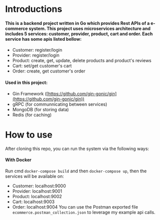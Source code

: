 # Introductions
#### This is a backend project written in Go which provides Rest APIs of a e-commerce system. This project uses microservices architecture and includes 5 services: customer, provider, product, cart and order. Each service has some apis listed bellow: 
- Customer: register/login
- Provider: register/login
- Product: create, get, update, delete products and product's reviews
- Cart: set/get customer's cart
- Order: create, get customer's order
#### Used in this project:
- Gin Framework ([https://github.com/gin-gonic/gin](https://github.com/gin-gonic/gin))
- gRPC (for communnicating between services)
- MongoDB (for storing data)
- Redis (for caching)
# How to use
After cloning this repo, you can run the system via the following ways:
#### With Docker
Run cmd `docker-compose build` and then `docker-compose up`, then the services will be available on:
- Customer: localhost:9000
- Provider: localhost:9001
- Product: localhost:9002
- Cart: localhost:9003
- Order: localhost:9004
You can use the Postman exported file `ecommerce.postman_collection.json` to leverage my example api calls.

